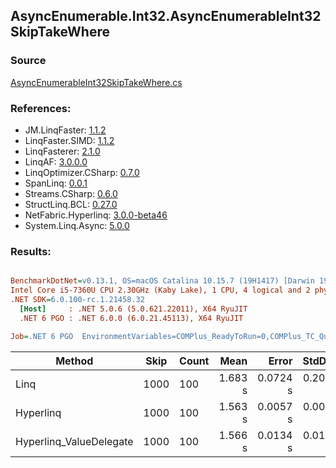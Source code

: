 ﻿## AsyncEnumerable.Int32.AsyncEnumerableInt32SkipTakeWhere

### Source
[AsyncEnumerableInt32SkipTakeWhere.cs](../LinqBenchmarks/AsyncEnumerable/Int32/AsyncEnumerableInt32SkipTakeWhere.cs)

### References:
- JM.LinqFaster: [1.1.2](https://www.nuget.org/packages/JM.LinqFaster/1.1.2)
- LinqFaster.SIMD: [1.1.2](https://www.nuget.org/packages/LinqFaster.SIMD/1.0.3)
- LinqFasterer: [2.1.0](https://www.nuget.org/packages/LinqFasterer/2.1.0)
- LinqAF: [3.0.0.0](https://www.nuget.org/packages/LinqAF/3.0.0.0)
- LinqOptimizer.CSharp: [0.7.0](https://www.nuget.org/packages/LinqOptimizer.CSharp/0.7.0)
- SpanLinq: [0.0.1](https://www.nuget.org/packages/SpanLinq/0.0.1)
- Streams.CSharp: [0.6.0](https://www.nuget.org/packages/Streams.CSharp/0.6.0)
- StructLinq.BCL: [0.27.0](https://www.nuget.org/packages/StructLinq/0.27.0)
- NetFabric.Hyperlinq: [3.0.0-beta46](https://www.nuget.org/packages/NetFabric.Hyperlinq/3.0.0-beta46)
- System.Linq.Async: [5.0.0](https://www.nuget.org/packages/System.Linq.Async/5.0.0)

### Results:
``` ini

BenchmarkDotNet=v0.13.1, OS=macOS Catalina 10.15.7 (19H1417) [Darwin 19.6.0]
Intel Core i5-7360U CPU 2.30GHz (Kaby Lake), 1 CPU, 4 logical and 2 physical cores
.NET SDK=6.0.100-rc.1.21458.32
  [Host]     : .NET 5.0.6 (5.0.621.22011), X64 RyuJIT
  .NET 6 PGO : .NET 6.0.0 (6.0.21.45113), X64 RyuJIT

Job=.NET 6 PGO  EnvironmentVariables=COMPlus_ReadyToRun=0,COMPlus_TC_QuickJitForLoops=1,COMPlus_TieredPGO=1  Runtime=.NET 6.0  

```
|                  Method | Skip | Count |    Mean |    Error |   StdDev |  Median |        Ratio | RatioSD | Allocated |
|------------------------ |----- |------ |--------:|---------:|---------:|--------:|-------------:|--------:|----------:|
|                    Linq | 1000 |   100 | 1.683 s | 0.0724 s | 0.2031 s | 1.574 s |     baseline |         |    278 KB |
|               Hyperlinq | 1000 |   100 | 1.563 s | 0.0057 s | 0.0054 s | 1.564 s | 1.08x faster |   0.14x |    217 KB |
| Hyperlinq_ValueDelegate | 1000 |   100 | 1.566 s | 0.0134 s | 0.0112 s | 1.564 s | 1.08x faster |   0.14x |    225 KB |
